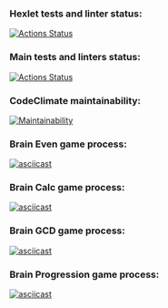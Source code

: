 ### Hexlet tests and linter status:
[![Actions Status](https://github.com/vladimirbazhanov/python-project-lvl1/workflows/hexlet-check/badge.svg)](https://github.com/vladimirbazhanov/python-project-lvl1/actions)
### Main tests and linters status:
[![Actions Status](https://github.com/vladimirbazhanov/python-project-lvl1/workflows/tests-and-linters/badge.svg)](https://github.com/vladimirbazhanov/python-project-lvl1/actions)
### CodeClimate maintainability:
[![Maintainability](https://api.codeclimate.com/v1/badges/2c2f7bbabe341718d9fb/maintainability)](https://codeclimate.com/github/vladimirbazhanov/python-project-lvl1/maintainability)

### Brain Even game process:
[![asciicast](https://asciinema.org/a/wCxyXYATTRYsvSbFrI9MZ7r12.svg)](https://asciinema.org/a/wCxyXYATTRYsvSbFrI9MZ7r12)

### Brain Calc game process:
[![asciicast](https://asciinema.org/a/Ir20nrQdmmcZybVYGKZ7Jgx8W.svg)](https://asciinema.org/a/Ir20nrQdmmcZybVYGKZ7Jgx8W)

### Brain GCD game process:
[![asciicast](https://asciinema.org/a/gXne5luHNhxXGn7jjqH3xt4SZ.svg)](https://asciinema.org/a/gXne5luHNhxXGn7jjqH3xt4SZ)

### Brain Progression game process:
[![asciicast](https://asciinema.org/a/DRj1ithRl5othdK4HFTNhCVQu.svg)](https://asciinema.org/a/DRj1ithRl5othdK4HFTNhCVQu)
